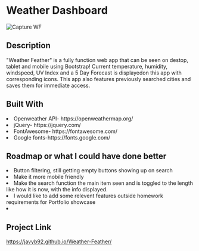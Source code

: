 <h1>Weather Dashboard</h1>

![Capture WF](https://user-images.githubusercontent.com/59591116/74335055-eb69cc80-4d60-11ea-8f97-676f8b7179a9.PNG)

<h2>Description</h2>
  "Weather Feather" is a fully function web app that can be seen on destop, tablet and mobile using Bootstrap! 
  Current temperature, humidity, windspeed, UV Index and a 5 Day Forecast is displayedon this app with corresponding icons.
  This app also features previously searched cities and saves them for immediate access.

<h2>Built With</h2>
<li>Openweather API- https://openweathermap.org/ </li>
<li>jQuery- https://jquery.com/ </li>
<li>FontAwesome- https://fontawesome.com/</li>
<li>Google fonts-https://fonts.google.com/</li>

<h2>Roadmap or what I could have done better</h2>
<li>Button filtering, still getting empty buttons showing up on search</li>
<li>Make it more mobile friendly</li>
<li>Make the search function the main item seen and is toggled to the length like how it is now, with the info displayed.</li>
<li> I would like to add some relevent features outside homework requirements for Portfolio showcase<li>


<h2>Project Link</h2>

https://javyb92.github.io/Weather-Feather/
